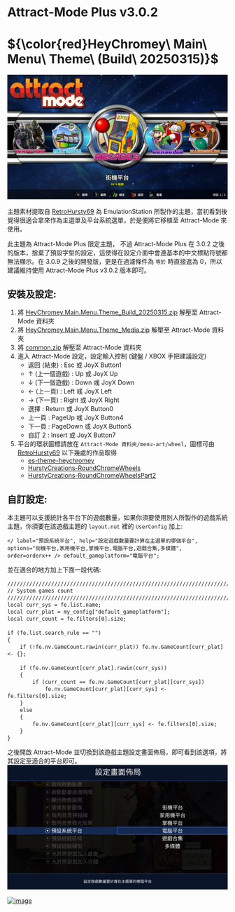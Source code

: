 # Attract-Mode Plus v3.0.2
# ${\color{red}HeyChromey\ Main\ Menu\ Theme\ (Build\ 20250315)}$
![image](HeyChromey%20Main%20Menu%20Theme.png)

主題素材提取自 [RetroHursty69](https://github.com/RetroHursty69) 為 EmulationStation 所製作的主題，當初看到後覺得很適合拿來作為主選單及平台系統選單，於是便將它移植至 Attract-Mode 來使用。

此主題為 Attract-Mode Plus 限定主題， 不過 Attract-Mode Plus 在 3.0.2 之後的版本，捨棄了預設字型的設定，這使得在設定介面中會連基本的中文標點符號都無法顯示。在 3.0.9 之後的開發版，更是在過濾條件為 `等於` 時直接返為 0，所以建議維持使用 Attract-Mode Plus v3.0.2 版本即可。

## 安裝及設定:
1. 將 [HeyChromey.Main.Menu.Theme_Build_20250315.zip](https://github.com/KenLuoTW/Attract-Mode/releases/download/v1.0.0-1/HeyChromey.Main.Menu.Theme_Build_20250315.zip) 解壓至 Attract-Mode 資料夾
2. 將 [HeyChromey.Main.Menu.Theme_Media.zip](https://github.com/KenLuoTW/Attract-Mode/releases/download/v1.0.0-1/HeyChromey.Main.Menu.Theme_Media.zip) 解壓至 Attract-Mode 資料夾
3. 將 [common.zip](https://github.com/KenLuoTW/Attract-Mode/releases/download/v1.0.0-4/common.zip) 解壓至 Attract-Mode 資料夾
4. 進入 Attract-Mode 設定，設定輸入控制 (鍵盤 / XBOX 手把建議設定)
   - 返回 (結束) : Esc 或 JoyX Button1
   - ↑ (上一個遊戲) : Up 或 JoyX Up
   - ↓ (下一個遊戲) : Down 彧 JoyX Down
   - ← (上一頁) : Left 彧 JoyX Left
   - → (下一頁) : Right 或 JoyX Right
   - 選擇 : Return 或 JoyX Button0
   - 上一頁 : PageUp 彧 JoyX Button4
   - 下一頁 : PageDown 或 JoyX Button5
   - 自訂 2 : Insert 或 JoyX Button7
5. 平台的環狀圖標請放在 `Attract-Mode 資料夾/menu-art/wheel`，圖標可由 [RetroHursty69](https://github.com/RetroHursty69) 以下幾處的作品取得
   - [es-theme-heychromey](https://github.com/RetroHursty69/es-theme-heychromey)
   - [HurstyCreations-RoundChromeWheels](https://github.com/RetroHursty69/HurstyCreations-RoundChromeWheels)
   - [HurstyCreations-RoundChromeWheelsPart2](https://github.com/RetroHursty69/HurstyCreations-RoundChromeWheelsPart2)

## 自訂設定:
本主題可以支援統計各平台下的遊戲數量，如果你須要使用別人所製作的遊戲系統主題，你須要在該遊戲主題的 `layout.nut` 裡的 `UserConfig` 加上:
```
</ label="預設系統平台", help="設定遊戲數量要計算在主選單的哪個平台", options="街機平台,家用機平台,掌機平台,電腦平台,遊戲合集,多媒體", order=orderx++ /> default_gameplatform="電腦平台";
```

並在適合的地方加上下面一段代碼:

```
/////////////////////////////////////////////////////////////////////////////////
// System games count
/////////////////////////////////////////////////////////////////////////////////
local curr_sys = fe.list.name;
local curr_plat = my_config["default_gameplatform"];
local curr_count = fe.filters[0].size;

if (fe.list.search_rule == "")
{
	if (!fe.nv.GameCount.rawin(curr_plat)) fe.nv.GameCount[curr_plat] <- {};
	
	if (fe.nv.GameCount[curr_plat].rawin(curr_sys))
	{
		if (curr_count == fe.nv.GameCount[curr_plat][curr_sys])
			fe.nv.GameCount[curr_plat][curr_sys] <- fe.filters[0].size;
	}
	else
	{
		fe.nv.GameCount[curr_plat][curr_sys] <- fe.filters[0].size;
	}
}
```

之後開啟 Attract-Mode 並切換到該遊戲主題設定畫面佈局，即可看到該選項，將其設定至適合的平台即可。
![image](HeyChromey%20Main%20Menu%20Theme_1.png)


[![image](https://img.youtube.com/vi/LLE53MMjNOs/0.jpg)](https://www.youtube.com/watch?v=LLE53MMjNOs)
